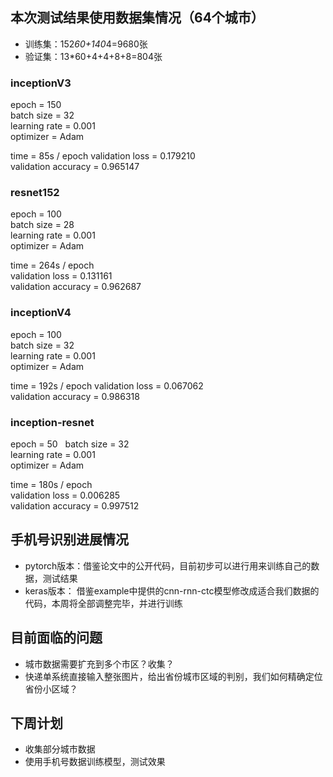 
## 本次测试结果使用数据集情况（64个城市）

- 训练集：152*60+140*4=9680张
- 验证集：13*60+4+4+8+8=804张

### inceptionV3
epoch = 150  
batch size = 32  
learning rate = 0.001  
optimizer = Adam  

time = 85s / epoch
validation loss = 0.179210  
validation accuracy = 0.965147


### resnet152
epoch = 100  
batch size = 28  
learning rate = 0.001  
optimizer = Adam  

time = 264s / epoch  
validation loss = 0.131161  
validation accuracy = 0.962687  



### inceptionV4
epoch = 100  
batch size = 32  
learning rate = 0.001  
optimizer = Adam  

time = 192s / epoch
validation loss = 0.067062  
validation accuracy = 0.986318  



### inception-resnet  
epoch = 50  
batch size = 32  
learning rate = 0.001  
optimizer = Adam  

time = 180s / epoch  
validation loss = 0.006285  
validation accuracy = 0.997512  



## 手机号识别进展情况

- pytorch版本：借鉴论文中的公开代码，目前初步可以进行用来训练自己的数据，测试结果
- keras版本： 借鉴example中提供的cnn-rnn-ctc模型修改成适合我们数据的代码，本周将全部调整完毕，并进行训练


## 目前面临的问题

- 城市数据需要扩充到多个市区？收集？
- 快递单系统直接输入整张图片，给出省份城市区域的判别，我们如何精确定位省份小区域？


## 下周计划

- 收集部分城市数据
- 使用手机号数据训练模型，测试效果




